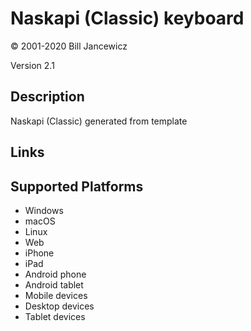 Naskapi (Classic) keyboard
==============

© 2001-2020 Bill Jancewicz

Version 2.1

Description
-----------

Naskapi (Classic) generated from template

Links
-----

Supported Platforms
-------------------
 * Windows
 * macOS
 * Linux
 * Web
 * iPhone
 * iPad
 * Android phone
 * Android tablet
 * Mobile devices
 * Desktop devices
 * Tablet devices

